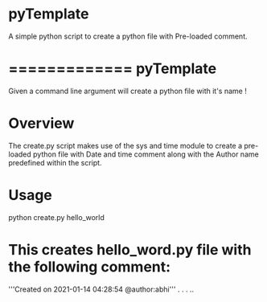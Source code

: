# pyTemplate
A simple python script to create a python file with Pre-loaded comment.

=============
pyTemplate
=============

Given a command line argument will create a python file with it's name !


Overview
========

The create.py script makes use of the sys and time module to create a pre-loaded python file with Date and time comment along with the Author name predefined within the script.


Usage
========

python create.py hello_world

# This creates hello_word.py file with the following comment:
'''Created on 
2021-01-14 04:28:54
@author:abhi'''
.
.
.
..
